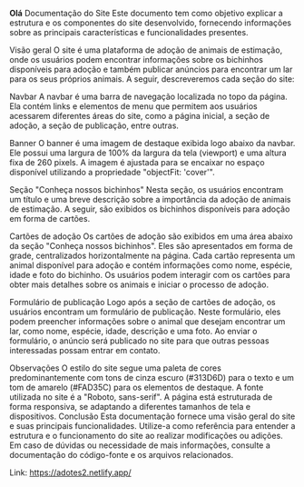**Olá**
Documentação do Site
Este documento tem como objetivo explicar a estrutura e os componentes do site desenvolvido, fornecendo informações sobre as principais características e funcionalidades presentes.

Visão geral
O site é uma plataforma de adoção de animais de estimação, onde os usuários podem encontrar informações sobre os bichinhos disponíveis para adoção e também publicar anúncios para encontrar um lar para os seus próprios animais. A seguir, descreveremos cada seção do site:

Navbar
A navbar é uma barra de navegação localizada no topo da página. Ela contém links e elementos de menu que permitem aos usuários acessarem diferentes áreas do site, como a página inicial, a seção de adoção, a seção de publicação, entre outras.

Banner
O banner é uma imagem de destaque exibida logo abaixo da navbar. Ele possui uma largura de 100% da largura da tela (viewport) e uma altura fixa de 260 pixels. A imagem é ajustada para se encaixar no espaço disponível utilizando a propriedade "objectFit: 'cover'".

Seção "Conheça nossos bichinhos"
Nesta seção, os usuários encontram um título e uma breve descrição sobre a importância da adoção de animais de estimação. A seguir, são exibidos os bichinhos disponíveis para adoção em forma de cartões.

Cartões de adoção
Os cartões de adoção são exibidos em uma área abaixo da seção "Conheça nossos bichinhos". Eles são apresentados em forma de grade, centralizados horizontalmente na página. Cada cartão representa um animal disponível para adoção e contém informações como nome, espécie, idade e foto do bichinho. Os usuários podem interagir com os cartões para obter mais detalhes sobre os animais e iniciar o processo de adoção.

Formulário de publicação
Logo após a seção de cartões de adoção, os usuários encontram um formulário de publicação. Neste formulário, eles podem preencher informações sobre o animal que desejam encontrar um lar, como nome, espécie, idade, descrição e uma foto. Ao enviar o formulário, o anúncio será publicado no site para que outras pessoas interessadas possam entrar em contato.

Observações
O estilo do site segue uma paleta de cores predominantemente com tons de cinza escuro (#313D6D) para o texto e um tom de amarelo (#FAD35C) para os elementos de destaque.
A fonte utilizada no site é a "Roboto, sans-serif".
A página está estruturada de forma responsiva, se adaptando a diferentes tamanhos de tela e dispositivos.
Conclusão
Esta documentação fornece uma visão geral do site e suas principais funcionalidades. Utilize-a como referência para entender a estrutura e o funcionamento do site ao realizar modificações ou adições. Em caso de dúvidas ou necessidade de mais informações, consulte a documentação do código-fonte e os arquivos relacionados.

Link: https://adotes2.netlify.app/
